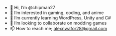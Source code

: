 - 👋 Hi, I’m @chipman27
- 👀 I’m interested in gaming, coding, and anime
- 🌱 I’m currently learning WordPress, Unity and C#
- 💞️ I’m looking to collaborate on modding games
- 📫 How to reach me; alexnwafor28@gmail.com

<!---
chipman27/chipman27 is a ✨ special ✨ repository because its `README.md` (this file) appears on your GitHub profile.
You can click the Preview link to take a look at your changes.
--->
